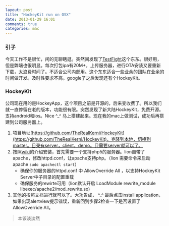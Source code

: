```yaml
---
layout: post
title: "HockeyKit run on OSX"
date: 2013-01-29 16:01
comments: true
categories: mac
---
```

### 引子

今天工作不是很忙，闲的无聊瞎逛。突然间发现了[TestFight](https://testflightapp.com/)这个东东。很好用，但是弊端也很明显。每次打包ipa有20M+，上传服务器，进行OTA安装又要重新下载，太浪费时间了。不适合公司内部用。这个东东适合一些业余的团队在业余的时间做开发。及时性要求不高。google了之后发现还有个HockeyKit。
### HockeyKit
公司现在用的是HockeyApp，这个项目之前是开源的，后来变收费了。所以我们就一直停留在老的版本，功能很有限。突然发现了新大陆HockeyKit，免费开源。支持android和ios。Nice ^_^  马上搭建起来。现在我的mac上做测试，成功后再搭建到公司服务器上。

1. 项目地址[https://github.com/TheRealKerni/HockeyKit](https://github.com/TheRealKerni/HockeyKit)，克隆到本地，切换到master。目录有server，client，demo。只需要server就可以了。
2. 按照[wiki](https://github.com/TheRealKerni/HockeyKit/wiki/Server)的介绍安装，首先需要一个支持php5的服务器。lion自带了apache，修改httpd.conf，让apache支持php。（lion 需要命令来启动apache `sudo apachectl start`）
   * 确保你的服务器的httpd.conf 中 AllowOverride All ，以支持HockeyKit Server中子目录的配置重载
   * 确保服务的rewirte可用（lion默认开启 LoadModule rewrite_module libexec/apache2/mod_rewrite.so)
3. 其他的按照文档进行就可以了。大功告成， ^_^  最后点击install application，如果出现alertview提示错误，重新回到步骤2检查一下是否设置了AllowOverride All。

> 本该淡淡然